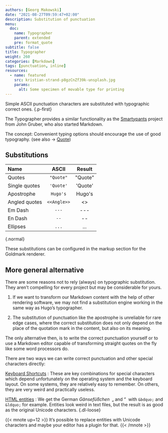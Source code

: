 ```yaml
---
authors: [Georg Makowski]
date: "2021-08-27T09:59:47+02:00"
description: Substitution of punctuation 
menu:
  doc:
    name: Typographer
    parent: extended
    pre: format_quote
subtitle: false
title: Typographer
weight: 260
categories: [Markdown]
tags: [punctuation, inline]
resources:
  - name: featured
    src: kristian-strand-p8gzCnZf39k-unsplash.jpg
    params:
      alt: Some specimen of movable type for printing 
---
```


Simple ASCII punctuation characters are substituted with typographic correct ones.
{.p-first} <!--more-->

The Typographer provides a similar functionality as the [Smartypants](https://daringfireball.net/projects/smartypants/) project from John Gruber, who also started Markdown.

The concept: Convenient typing options should encourage the use of good typography. (see also &rightarrow; [Quote](/doc/basic/quote))

## Substitutions

| Name          |    ASCII    |  Result   |
| :------------ | :---------: | :-------: |
| Quotes        |  `"Quote"`  |  "Quote"  |
| Single quotes |  `'Quote'`  |  'Quote'  |
| Apostrophe    |  `Hugo's`   |  Hugo's   |
| Angled quotes | `<<Angle>>` | <<Angle>> |
| Em Dash       |    `---`    |    ---    |
| En Dash       |    `--`     |    --     |
| Ellipses      |    `...`    |    ...    |
{.normal}

These substitutions can be configured in the markup section for the Goldmark renderer.

## More general alternative

There are some reasons not to rely (always) on typographic substitution. They aren’t compelling for every project but may be considerable for yours.

1. If we want to transform our Markdown content with the help of other rendering software, we may not find a substitution engine working in the same way as Hugo’s typographer.

2. The substitution of punctuation like the apostrophe is unreliable for rare edge cases, where the correct substitution does not only depend on the place of the quotation mark in the content, but also on its meaning.

The only alternative then, is to write the correct punctuation yourself or to use a Markdown editor capable of transforming straight quotes on the fly like some word processors do.

There are two ways we can write correct punctuation and other special characters directly:

[Keyboard Shortcuts](/doc/appendix/german-punctuation)
: These are key combinations for special characters which depend unfortunately on the operating system and the keyboard layout. On some systems, they are relatively easy to remember. On others, they are very weird and practically useless.

[HTML entities](/doc/basic/specialchar)
: We get the German _Gänsefüßchen_&ensp;&bdquo;&nbsp;and&nbsp;&ldquo;&nbsp; with `&bdquo;` and `&ldquo;` for example. Entities look weird in text files, but the result is as good as the original Unicode characters.
{.dl-loose}

{{< mnote up=12 >}}
It’s possible to replace entities with Unicode characters and maybe your editor has a plugin for that.
{{< /mnote >}}
